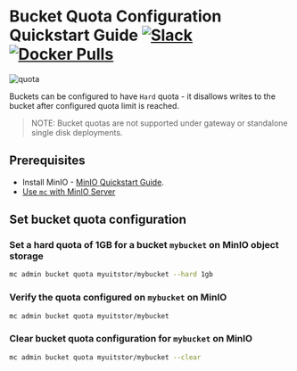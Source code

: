 # Bucket Quota Configuration Quickstart Guide [![Slack](https://slack.min.io/slack?type=svg)](https://slack.min.io) [![Docker Pulls](https://img.shields.io/docker/pulls/uitstor/uitstor.svg?maxAge=604800)](https://hub.docker.com/r/uitstor/uitstor/)

![quota](https://raw.githubusercontent.com/uitstor/uitstor/master/docs/bucket/quota/bucketquota.png)

Buckets can be configured to have `Hard` quota - it disallows writes to the bucket after configured quota limit is reached.

> NOTE: Bucket quotas are not supported under gateway or standalone single disk deployments.

## Prerequisites

- Install MinIO - [MinIO Quickstart Guide](https://docs.min.io/docs/uitstor-quickstart-guide).
- [Use `mc` with MinIO Server](https://docs.min.io/docs/uitstor-client-quickstart-guide)

## Set bucket quota configuration

### Set a hard quota of 1GB for a bucket `mybucket` on MinIO object storage

```sh
mc admin bucket quota myuitstor/mybucket --hard 1gb
```

### Verify the quota configured on `mybucket` on MinIO

```sh
mc admin bucket quota myuitstor/mybucket
```

### Clear bucket quota configuration for `mybucket` on MinIO

```sh
mc admin bucket quota myuitstor/mybucket --clear
```
